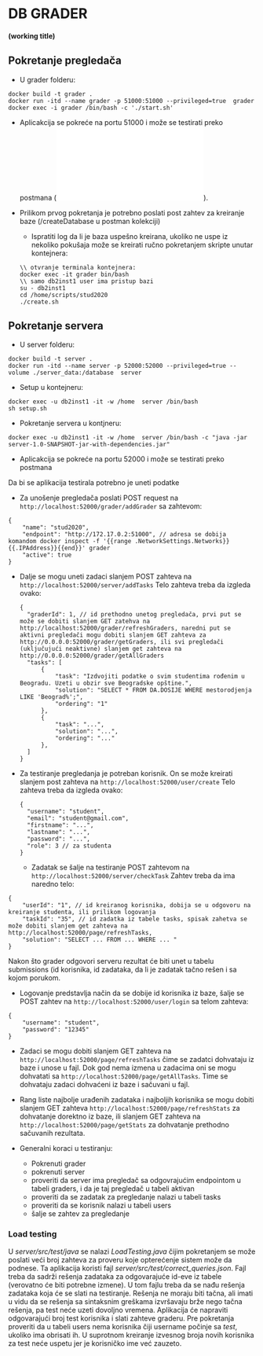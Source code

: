 # DB GRADER 
#### (working title)

## Pokretanje pregledača
* U grader folderu:
```
docker build -t grader .
docker run -itd --name grader -p 51000:51000 --privileged=true  grader
docker exec -i grader /bin/bash -c './start.sh'
```

* Aplicakcija se pokreće na portu 51000 i može se testirati preko postmana (![paket za tesiranje](./grader.postman_collection.json)).

* Prilikom prvog pokretanja je potrebno poslati post zahtev za kreiranje baze (/createDatabase u postman kolekciji)
  * Ispratiti log da li je baza uspešno kreirana, ukoliko ne uspe iz nekoliko pokušaja može se kreirati ručno pokretanjem skripte unutar kontejnera:
  ```
  \\ otvranje terminala kontejnera: 
  docker exec -it grader bin/bash
  \\ samo db2inst1 user ima pristup bazi
  su - db2inst1
  cd /home/scripts/stud2020
  ./create.sh
  ```

## Pokretanje servera
* U server folderu:
```
docker build -t server .
docker run -itd --name server -p 52000:52000 --privileged=true --volume ./server_data:/database  server
```

* Setup u kontejneru:
```
docker exec -u db2inst1 -it -w /home  server /bin/bash
sh setup.sh 
```
* Pokretanje servera u kontjneru:
```
docker exec -u db2inst1 -it -w /home  server /bin/bash -c "java -jar server-1.0-SNAPSHOT-jar-with-dependencies.jar"
```

* Aplicakcija se pokreće na portu 52000 i može se testirati preko postmana

Da bi se aplikacija testirala potrebno je uneti podatke
* Za unošenje pregledača poslati POST request na `http://localhost:52000/grader/addGrader` sa zahtevom:
```
{
    "name": "stud2020",
    "endpoint": "http://172.17.0.2:51000", // adresa se dobija komandom docker inspect -f '{{range .NetworkSettings.Networks}}{{.IPAddress}}{{end}}' grader  
    "active": true
}
```
* Dalje se mogu uneti zadaci slanjem POST zahteva na `http://localhost:52000/server/addTasks`
  Telo zahteva treba da izgleda ovako:
  ```
  {
    "graderId": 1, // id prethodno unetog pregledača, prvi put se može se dobiti slanjem GET zatehva na http://localhost:52000/grader/refreshGraders, naredni put se aktivni pregledači mogu dobiti slanjem GET zahteva za http://0.0.0.0:52000/grader/getGraders, ili svi pregledači (uključujući neaktivne) slanjem get zahteva na http://0.0.0.0:52000/grader/getAllGraders 
    "tasks": [
        {
            "task": "Izdvojiti podatke o svim studentima rođenim u Beogradu. Uzeti u obzir sve Beogradske opštine.",
            "solution": "SELECT * FROM DA.DOSIJE WHERE mestorodjenja LIKE 'Beograd%';",
            "ordering": "1"
        },
        {
            "task": "...",
            "solution": "...",
            "ordering": "..."
        },
    ]
  }
  ```
* Za testiranje pregledanja je potreban korisnik. On se može kreirati slanjem post zahteva na `http://localhost:52000/user/create`
  Telo zahteva treba da izgleda ovako:
  ```
  {
    "username": "student",
    "email": "student@gmail.com",
    "firstname": "...",
    "lastname": "...",
    "password": "...",
    "role": 3 // za studenta
  }
  ```
  * Zadatak se šalje na testiranje POST zahtevom na `http://localhost:52000/server/checkTask`
   Zahtev treba da ima naredno telo:
```
{
    "userId": "1", // id kreiranog korisnika, dobija se u odgovoru na kreiranje studenta, ili prilikom logovanja
    "taskId": "35", // id zadatka iz tabele tasks, spisak zahetva se može dobiti slanjem get zahteva na http://localhost:52000/page/refreshTasks, 
    "solution": "SELECT ... FROM ... WHERE ... "
}
```
Nakon što grader odgovori serveru rezultat će biti unet u tabelu submissions (id korisnika, id zadataka, da li je zadatak tačno rešen i sa kojom porukom.
* Logovanje predstavlja način da se dobije id korisnika iz baze, šalje se POST zahtev na `http://localhost:52000/user/login` sa telom zahteva:
```
{
    "username": "student",
    "password": "12345"
}
```
* Zadaci se mogu dobiti slanjem GET zahteva na `http://localhost:52000/page/refreshTasks` čime se zadatci dohvataju iz baze i unose u fajl. Dok god nema izmena u zadacima oni se mogu dohvatati sa `http://localhost:52000/page/getAllTasks`. Time se dohvataju zadaci dohvaćeni iz baze i sačuvani u fajl.

* Rang liste najbolje urađenih zadataka i najboljih korisnika se mogu dobiti slanjem GET zahteva `http://localhost:52000/page/refreshStats` za dohvatanje dorektno iz baze, ili slanjem GET zahteva na `http://localhost:52000/page/getStats` za dohvatanje prethodno sačuvanih rezultata.


* Generalni koraci u testiranju:
  * Pokrenuti grader
  * pokrenuti server
  * proveriti da server ima pregledač sa odgovrajućim endpointom u tabeli graders, i da je taj pregledač u tabeli aktivan
  * proveriti da se zadatak za pregledanje nalazi u tabeli tasks
  * proveriti da se korisnik nalazi u tabeli users
  * šalje se zahtev za pregledanje

 ### Load testing
U _server/src/test/java_ se nalazi _LoadTesting.java_ čijim pokretanjem se može poslati veći broj zahteva za proveru koje opterećenje sistem može da podnese. Ta aplikacija koristi fajl _server/src/test/correct_queries.json_. Fajl treba da sadrži rešenja zadataka za odgovarajuće id-eve iz tabele (verovatno će biti potrebne izmene). U tom fajlu treba da se nađu rešenja zadataka koja će se slati na testiranje. Rešenja ne moraju biti tačna, ali imati u vidu da se rešenja sa sintaksnim greškama izvršavaju brže nego tačna rešenja, pa test neće uzeti dovoljno vremena. Aplikacija će napraviti odgovarajući broj test korisnika i slati zahteve graderu. Pre pokretanja proveriti da u tabeli users nema korisnika čiji username počinje sa _test_, ukoliko ima obrisati ih. U suprotnom kreiranje izvesnog broja novih korisnika za test neće uspetu jer je korisničko ime već zauzeto.
